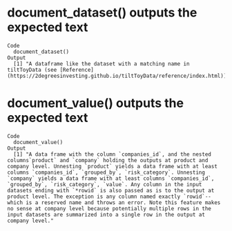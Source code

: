 # document_dataset() outputs the expected text

    Code
      document_dataset()
    Output
      [1] "A dataframe like the dataset with a matching name in tiltToyData (see [Reference](https://2degreesinvesting.github.io/tiltToyData/reference/index.html))"

# document_value() outputs the expected text

    Code
      document_value()
    Output
      [1] "A data frame with the column `companies_id`, and the nested columns`product` and `company` holding the outputs at product and company level. Unnesting `product` yields a data frame with at least columns `companies_id`, `grouped_by`, `risk_category`. Unnesting `company` yields a data frame with at least columns `companies_id`, `grouped_by`, `risk_category`, `value`. Any column in the input datasets ending with `*rowid` is also passed as is to the output at product level. The exception is any column named exactly `rowid`-- which is a reserved name and throws an error. Note this feature makes no sense at company level because potentially multiple rows in the input datasets are summarized into a single row in the output at company level."

